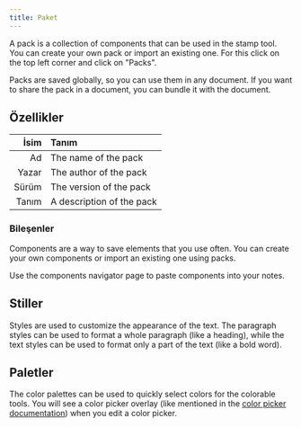 ```yaml
---
title: Paket
---
```


A pack is a collection of components that can be used in the stamp tool. You can create your own pack or import an existing one. For this click on the top left corner and click on "Packs".

Packs are saved globally, so you can use them in any document. If you want to share the pack in a document, you can bundle it with the document.

## Özellikler

|  İsim | Tanım                     |
| ----: | :------------------------ |
|    Ad | The name of the pack      |
| Yazar | The author of the pack    |
| Sürüm | The version of the pack   |
| Tanım | A description of the pack |

### Bileşenler

Components are a way to save elements that you use often. You can create your own components or import an existing one using packs.

Use the components navigator page to paste components into your notes.

## Stiller

Styles are used to customize the appearance of the text. The paragraph styles can be used to format a whole paragraph (like a heading), while the text styles can be used to format only a part of the text (like a bold word).

## Paletler

The color palettes can be used to quickly select colors for the colorable tools. You will see a color picker overlay (like mentioned in the [color picker documentation](/docs/v2/color_picker)) when you edit a color picker.
